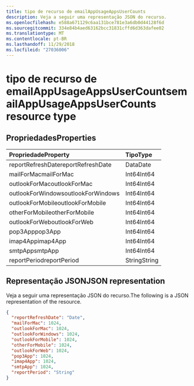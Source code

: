 ```yaml
---
title: tipo de recurso de emailAppUsageAppsUserCounts
description: Veja a seguir uma representação JSON do recurso.
ms.openlocfilehash: e588a671129c6aa131bce781e3a6db0d44128f6d
ms.sourcegitcommit: 334e84b4aed63162bcc31831cffd6d363dafee02
ms.translationtype: MT
ms.contentlocale: pt-BR
ms.lasthandoff: 11/29/2018
ms.locfileid: "27036006"
---
```

# <a name="emailappusageappsusercounts-resource-type"></a><span data-ttu-id="87e30-103">tipo de recurso de emailAppUsageAppsUserCounts</span><span class="sxs-lookup"><span data-stu-id="87e30-103">emailAppUsageAppsUserCounts resource type</span></span>

## <a name="properties"></a><span data-ttu-id="87e30-104">Propriedades</span><span class="sxs-lookup"><span data-stu-id="87e30-104">Properties</span></span>

| <span data-ttu-id="87e30-105">Propriedade</span><span class="sxs-lookup"><span data-stu-id="87e30-105">Property</span></span>          | <span data-ttu-id="87e30-106">Tipo</span><span class="sxs-lookup"><span data-stu-id="87e30-106">Type</span></span>   |
| :---------------- | :----- |
| <span data-ttu-id="87e30-107">reportRefreshDate</span><span class="sxs-lookup"><span data-stu-id="87e30-107">reportRefreshDate</span></span> | <span data-ttu-id="87e30-108">Data</span><span class="sxs-lookup"><span data-stu-id="87e30-108">Date</span></span>   |
| <span data-ttu-id="87e30-109">mailForMac</span><span class="sxs-lookup"><span data-stu-id="87e30-109">mailForMac</span></span>        | <span data-ttu-id="87e30-110">Int64</span><span class="sxs-lookup"><span data-stu-id="87e30-110">Int64</span></span>  |
| <span data-ttu-id="87e30-111">outlookForMac</span><span class="sxs-lookup"><span data-stu-id="87e30-111">outlookForMac</span></span>     | <span data-ttu-id="87e30-112">Int64</span><span class="sxs-lookup"><span data-stu-id="87e30-112">Int64</span></span>  |
| <span data-ttu-id="87e30-113">outlookForWindows</span><span class="sxs-lookup"><span data-stu-id="87e30-113">outlookForWindows</span></span> | <span data-ttu-id="87e30-114">Int64</span><span class="sxs-lookup"><span data-stu-id="87e30-114">Int64</span></span>  |
| <span data-ttu-id="87e30-115">outlookForMobile</span><span class="sxs-lookup"><span data-stu-id="87e30-115">outlookForMobile</span></span>  | <span data-ttu-id="87e30-116">Int64</span><span class="sxs-lookup"><span data-stu-id="87e30-116">Int64</span></span>  |
| <span data-ttu-id="87e30-117">otherForMobile</span><span class="sxs-lookup"><span data-stu-id="87e30-117">otherForMobile</span></span>    | <span data-ttu-id="87e30-118">Int64</span><span class="sxs-lookup"><span data-stu-id="87e30-118">Int64</span></span>  |
| <span data-ttu-id="87e30-119">outlookForWeb</span><span class="sxs-lookup"><span data-stu-id="87e30-119">outlookForWeb</span></span>     | <span data-ttu-id="87e30-120">Int64</span><span class="sxs-lookup"><span data-stu-id="87e30-120">Int64</span></span>  |
| <span data-ttu-id="87e30-121">pop3App</span><span class="sxs-lookup"><span data-stu-id="87e30-121">pop3App</span></span>           | <span data-ttu-id="87e30-122">Int64</span><span class="sxs-lookup"><span data-stu-id="87e30-122">Int64</span></span>  |
| <span data-ttu-id="87e30-123">imap4App</span><span class="sxs-lookup"><span data-stu-id="87e30-123">imap4App</span></span>          | <span data-ttu-id="87e30-124">Int64</span><span class="sxs-lookup"><span data-stu-id="87e30-124">Int64</span></span>  |
| <span data-ttu-id="87e30-125">smtpApp</span><span class="sxs-lookup"><span data-stu-id="87e30-125">smtpApp</span></span>           | <span data-ttu-id="87e30-126">Int64</span><span class="sxs-lookup"><span data-stu-id="87e30-126">Int64</span></span>  |
| <span data-ttu-id="87e30-127">reportPeriod</span><span class="sxs-lookup"><span data-stu-id="87e30-127">reportPeriod</span></span>      | <span data-ttu-id="87e30-128">String</span><span class="sxs-lookup"><span data-stu-id="87e30-128">String</span></span> |

## <a name="json-representation"></a><span data-ttu-id="87e30-129">Representação JSON</span><span class="sxs-lookup"><span data-stu-id="87e30-129">JSON representation</span></span>

<span data-ttu-id="87e30-130">Veja a seguir uma representação JSON do recurso.</span><span class="sxs-lookup"><span data-stu-id="87e30-130">The following is a JSON representation of the resource.</span></span>

<!-- {
  "blockType": "resource",
  "@odata.type": "microsoft.graph.emailAppUsageAppsUserCounts"
} -->

```json
{
  "reportRefreshDate": "Date", 
  "mailForMac": 1024, 
  "outlookForMac": 1024, 
  "outlookForWindows": 1024, 
  "outlookForMobile": 1024, 
  "otherForMobile": 1024, 
  "outlookForWeb": 1024, 
  "pop3App": 1024, 
  "imap4App": 1024, 
  "smtpApp": 1024, 
  "reportPeriod": "String"
}
```
